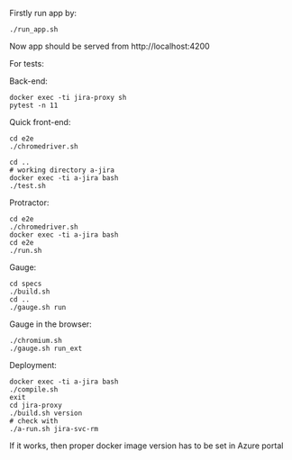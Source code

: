 
Firstly run app by:

```
./run_app.sh 
```

Now app should be served from http://localhost:4200

For tests: 

Back-end:

```
docker exec -ti jira-proxy sh
pytest -n 11
```

Quick front-end: 

```
cd e2e
./chromedriver.sh
```

```
cd ..
# working directory a-jira
docker exec -ti a-jira bash
./test.sh
```

Protractor: 
```
cd e2e
./chromedriver.sh
docker exec -ti a-jira bash 
cd e2e
./run.sh
```

Gauge: 
```
cd specs
./build.sh
cd ..
./gauge.sh run
```
Gauge in the browser:
```
./chromium.sh
./gauge.sh run_ext
```

Deployment:
```
docker exec -ti a-jira bash
./compile.sh
exit
cd jira-proxy
./build.sh version 
# check with
./a-run.sh jira-svc-rm
```
If it works, then proper docker image version has to be set in Azure portal 









